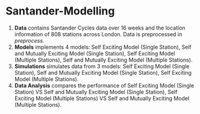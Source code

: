 # Santander-Modelling
1. **Data** contains Santander Cycles data over 16 weeks and the location information of 808 stations across London. Data is preprocessed in *preprocess*.
2. **Models** implements 4 models: Self Exciting Model (Single Station), Self and Mutually Exciting Model (Single Station), Self Exciting Model (Multiple Stations), Self and Mutually Exciting Model (Multiple Stations).
3. **Simulations** simulates data from 3 models: Self Exciting Model (Single Station), Self and Mutually Exciting Model (Single Station), Self Exciting Model (Multiple Stations).
4. **Data Analysis** compares the performance of Self Exciting Model (Single Station) VS Self and Mutually Exciting Model (Single Station), Self Exciting Model (Multiple Stations) VS Self and Mutually Exciting Model (Multiple Stations).
